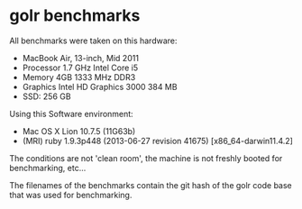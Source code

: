 golr benchmarks
===============

All benchmarks were taken on this hardware:

- MacBook Air, 13-inch, Mid 2011
- Processor 1.7 GHz Intel Core i5
- Memory 4GB 1333 MHz DDR3
- Graphics  Intel HD Graphics 3000 384 MB
- SSD: 256 GB

Using this Software environment:
- Mac OS X Lion 10.7.5 (11G63b)
- (MRI) ruby 1.9.3p448 (2013-06-27 revision 41675) [x86_64-darwin11.4.2]

The conditions are not 'clean room', the machine is not freshly booted for benchmarking, etc...

The filenames of the benchmarks contain the git hash of the golr code base that was used for benchmarking.

